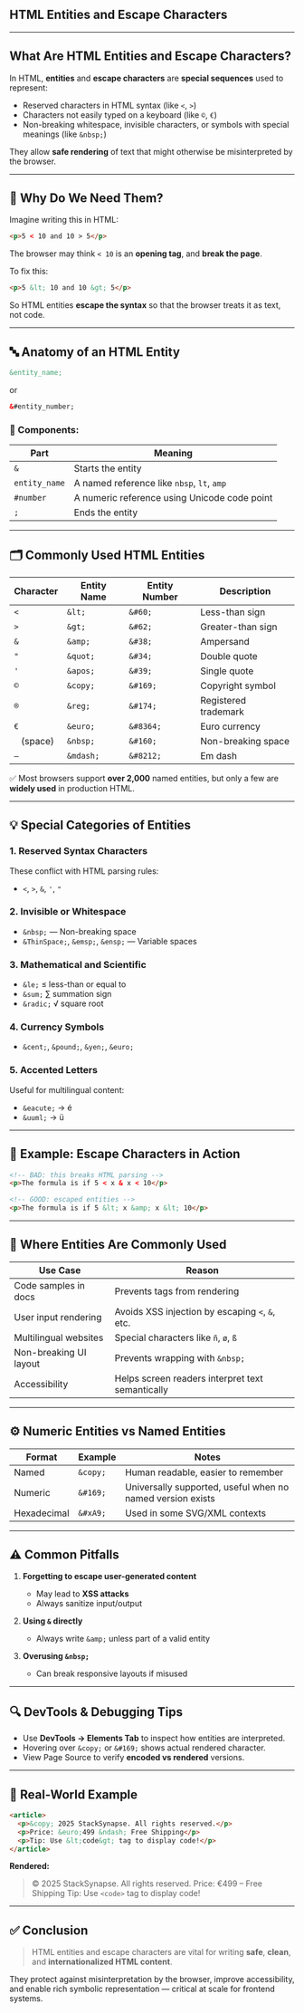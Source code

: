 
## **HTML Entities and Escape Characters**

---

## What Are HTML Entities and Escape Characters?

In HTML, **entities** and **escape characters** are **special sequences** used to represent:

* Reserved characters in HTML syntax (like `<`, `>`)
* Characters not easily typed on a keyboard (like `©`, `€`)
* Non-breaking whitespace, invisible characters, or symbols with special meanings (like `&nbsp;`)

They allow **safe rendering** of text that might otherwise be misinterpreted by the browser.

---

## 🧨 Why Do We Need Them?

Imagine writing this in HTML:

```html
<p>5 < 10 and 10 > 5</p>
```

The browser may think `< 10` is an **opening tag**, and **break the page**.

To fix this:

```html
<p>5 &lt; 10 and 10 &gt; 5</p>
```

So HTML entities **escape the syntax** so that the browser treats it as text, not code.

---

## 🔤 Anatomy of an HTML Entity

```html
&entity_name;
```

or

```html
&#entity_number;
```

### 🧩 Components:

| Part          | Meaning                                      |
| ------------- | -------------------------------------------- |
| `&`           | Starts the entity                            |
| `entity_name` | A named reference like `nbsp`, `lt`, `amp`   |
| `#number`     | A numeric reference using Unicode code point |
| `;`           | Ends the entity                              |

---

## 🗂️ Commonly Used HTML Entities

| Character   | Entity Name | Entity Number | Description          |
| ----------- | ----------- | ------------- | -------------------- |
| `<`         | `&lt;`      | `&#60;`       | Less-than sign       |
| `>`         | `&gt;`      | `&#62;`       | Greater-than sign    |
| `&`         | `&amp;`     | `&#38;`       | Ampersand            |
| `"`         | `&quot;`    | `&#34;`       | Double quote         |
| `'`         | `&apos;`    | `&#39;`       | Single quote         |
| `©`         | `&copy;`    | `&#169;`      | Copyright symbol     |
| `®`         | `&reg;`     | `&#174;`      | Registered trademark |
| `€`         | `&euro;`    | `&#8364;`     | Euro currency        |
| ` ` (space) | `&nbsp;`    | `&#160;`      | Non-breaking space   |
| `—`         | `&mdash;`   | `&#8212;`     | Em dash              |

✅ Most browsers support **over 2,000** named entities, but only a few are **widely used** in production HTML.

---

## 💡 Special Categories of Entities

### 1. **Reserved Syntax Characters**

These conflict with HTML parsing rules:

* `<`, `>`, `&`, `'`, `"`

### 2. **Invisible or Whitespace**

* `&nbsp;` — Non-breaking space
* `&ThinSpace;`, `&emsp;`, `&ensp;` — Variable spaces

### 3. **Mathematical and Scientific**

* `&le;` ≤ less-than or equal to
* `&sum;` ∑ summation sign
* `&radic;` √ square root

### 4. **Currency Symbols**

* `&cent;`, `&pound;`, `&yen;`, `&euro;`

### 5. **Accented Letters**

Useful for multilingual content:

* `&eacute;` → é
* `&uuml;` → ü

---

## 🧪 Example: Escape Characters in Action

```html
<!-- BAD: this breaks HTML parsing -->
<p>The formula is if 5 < x & x < 10</p>

<!-- GOOD: escaped entities -->
<p>The formula is if 5 &lt; x &amp; x &lt; 10</p>
```

---

## 🧰 Where Entities Are Commonly Used

| Use Case               | Reason                                           |
| ---------------------- | ------------------------------------------------ |
| Code samples in docs   | Prevents tags from rendering                     |
| User input rendering   | Avoids XSS injection by escaping `<`, `&`, etc.  |
| Multilingual websites  | Special characters like `ñ`, `ø`, `ß`            |
| Non-breaking UI layout | Prevents wrapping with `&nbsp;`                  |
| Accessibility          | Helps screen readers interpret text semantically |

---

## ⚙️ Numeric Entities vs Named Entities

| Format      | Example  | Notes                                                      |
| ----------- | -------- | ---------------------------------------------------------- |
| Named       | `&copy;` | Human readable, easier to remember                         |
| Numeric     | `&#169;` | Universally supported, useful when no named version exists |
| Hexadecimal | `&#xA9;` | Used in some SVG/XML contexts                              |

---

## ⚠️ Common Pitfalls

1. **Forgetting to escape user-generated content**

   * May lead to **XSS attacks**
   * Always sanitize input/output

2. **Using `&` directly**

   * Always write `&amp;` unless part of a valid entity

3. **Overusing `&nbsp;`**

   * Can break responsive layouts if misused

---

## 🔍 DevTools & Debugging Tips

* Use **DevTools → Elements Tab** to inspect how entities are interpreted.
* Hovering over `&copy;` or `&#169;` shows actual rendered character.
* View Page Source to verify **encoded vs rendered** versions.

---

## 🧵 Real-World Example

```html
<article>
  <p>&copy; 2025 StackSynapse. All rights reserved.</p>
  <p>Price: &euro;499 &ndash; Free Shipping</p>
  <p>Tip: Use &lt;code&gt; tag to display code!</p>
</article>
```

**Rendered:**

> © 2025 StackSynapse. All rights reserved.
> Price: €499 – Free Shipping
> Tip: Use `<code>` tag to display code!

---

## ✅ Conclusion

> HTML entities and escape characters are vital for writing **safe**, **clean**, and **internationalized HTML content**.

They protect against misinterpretation by the browser, improve accessibility, and enable rich symbolic representation — critical at scale for frontend systems.

